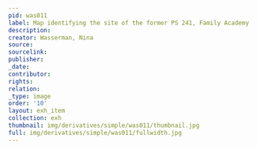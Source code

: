 ```yaml
---
pid: was011
label: Map identifying the site of the former PS 241, Family Academy
description:
creator: Wasserman, Nina
source:
sourcelink:
publisher:
_date:
contributor:
rights:
relation:
_type: image
order: '10'
layout: exh_item
collection: exh
thumbnail: img/derivatives/simple/was011/thumbnail.jpg
full: img/derivatives/simple/was011/fullwidth.jpg
---
```

